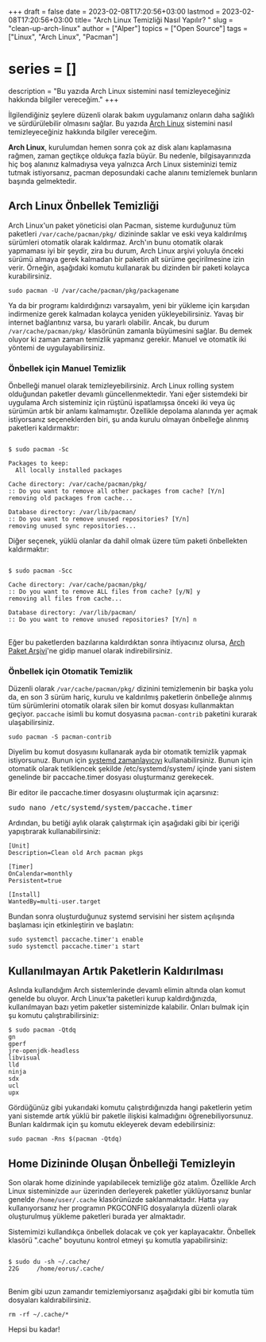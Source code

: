 +++
draft = false
date = 2023-02-08T17:20:56+03:00
lastmod = 2023-02-08T17:20:56+03:00
title= "Arch Linux Temizliği Nasıl Yapılır? "
slug = "clean-up-arch-linux"
author = ["Alper"]
topics = ["Open Source"]
tags = ["Linux", "Arch Linux", "Pacman"]
# series = []
description = "Bu yazıda Arch Linux sistemini nasıl temizleyeceğiniz hakkında bilgiler vereceğim."
+++

İlgilendiğiniz şeylere düzenli olarak bakım uygulamanız onların daha sağlıklı ve sürdürülebilir olmasını sağlar. Bu yazıda [Arch Linux](https://archlinux.org) sistemini nasıl temizleyeceğiniz hakkında bilgiler vereceğim.

**Arch Linux**, kurulumdan hemen sonra çok az disk alanı kaplamasına rağmen, zaman geçtikçe oldukça fazla büyür. Bu nedenle, bilgisayarınızda hiç boş alanınız kalmadıysa veya yalnızca Arch Linux sisteminizi temiz tutmak istiyorsanız, pacman deposundaki cache alanını temizlemek bunların başında gelmektedir.

## Arch Linux Önbellek Temizliği

Arch Linux'un paket yöneticisi olan Pacman, sisteme kurduğunuz tüm paketleri <code>/var/cache/pacman/pkg/</code> dizininde saklar ve eski veya kaldırılmış sürümleri otomatik olarak kaldırmaz. Arch'ın bunu otomatik olarak yapmaması iyi bir şeydir, zira bu durum, Arch Linux arşivi yoluyla önceki sürümü almaya gerek kalmadan bir paketin alt sürüme geçirilmesine izin verir. Örneğin, aşağıdaki komutu kullanarak bu dizinden bir paketi kolayca kurabilirsiniz.

<pre><code>sudo pacman -U /var/cache/pacman/pkg/packagename</code></pre>

Ya da bir programı kaldırdığınızı varsayalım, yeni bir yükleme için karşıdan indirmenize gerek kalmadan kolayca yeniden yükleyebilirsiniz. Yavaş bir internet bağlantınız varsa, bu yararlı olabilir. Ancak, bu durum <code>/var/cache/pacman/pkg/</code> klasörünün zamanla büyümesini sağlar. Bu demek oluyor ki zaman zaman temizlik yapmanız gerekir. Manuel ve otomatik iki yöntemi de uygulayabilirsiniz.

### Önbellek için Manuel Temizlik

Önbelleği manuel olarak temizleyebilirsiniz. Arch Linux rolling system olduğundan paketler devamlı güncellenmektedir. Yani eğer sistemdeki bir uygulama Arch sisteminiz için rüştünü ispatlamışsa önceki iki veya üç sürümün artık bir anlamı kalmamıştır. Özellikle depolama alanında yer açmak istiyorsanız seçeneklerden biri, şu anda kurulu olmayan önbelleğe alınmış paketleri kaldırmaktır:

<pre><code>
$ sudo pacman -Sc

Packages to keep:
  All locally installed packages

Cache directory: /var/cache/pacman/pkg/
:: Do you want to remove all other packages from cache? [Y/n]
removing old packages from cache...

Database directory: /var/lib/pacman/
:: Do you want to remove unused repositories? [Y/n]
removing unused sync repositories...
</code></pre>

Diğer seçenek, yüklü olanlar da dahil olmak üzere tüm paketi önbellekten kaldırmaktır:

<pre><code>
$ sudo pacman -Scc

Cache directory: /var/cache/pacman/pkg/
:: Do you want to remove ALL files from cache? [y/N] y
removing all files from cache...

Database directory: /var/lib/pacman/
:: Do you want to remove unused repositories? [Y/n] n
</code>
</pre>

Eğer bu paketlerden bazılarına kaldırdıktan sonra ihtiyacınız olursa, [Arch Paket Arşivi](https://archive.archlinux.org/)'ne gidip manuel olarak indirebilirsiniz.

### Önbellek için Otomatik Temizlik

Düzenli olarak <code>/var/cache/pacman/pkg/</code> dizinini temizlemenin bir başka yolu da, en son 3 sürüm hariç, kurulu ve kaldırılmış paketlerin önbelleğe alınmış tüm sürümlerini otomatik olarak silen bir komut dosyası kullanmaktan geçiyor. <code>paccache</code> isimli bu komut dosyasına <code>pacman-contrib</code> paketini kurarak ulaşabilirsiniz.

<pre><code>sudo pacman -S pacman-contrib</code></pre>

Diyelim bu komut dosyasını kullanarak ayda bir otomatik temizlik yapmak istiyorsunuz. Bunun için [systemd zamanlayıcıyı](https://wiki.archlinux.org/index.php/Systemd/Timers#Timer_units) kullanabilirsiniz. Bunun için otomatik olarak tetiklencek şekilde /etc/systemd/system/ içinde yani sistem genelinde bir paccache.timer dosyası oluşturmanız gerekecek.

Bir editor ile paccache.timer dosyasını oluşturmak için açarsınız:

<pre>sudo nano /etc/systemd/system/paccache.timer</pre>

Ardından, bu betiği aylık olarak çalıştırmak için aşağıdaki gibi bir içeriği yapıştırarak kullanabilirsiniz:

<pre><code>[Unit]
Description=Clean old Arch pacman pkgs

[Timer]
OnCalendar=monthly
Persistent=true

[Install]
WantedBy=multi-user.target</code></pre>

Bundan sonra oluşturduğunuz systemd servisini her sistem açılışında başlaması için etkinleştirin ve başlatın:

<pre><code>sudo systemctl paccache.timer'ı enable
sudo systemctl paccache.timer'ı start</code></pre>

## Kullanılmayan Artık Paketlerin Kaldırılması

Aslında kullandığım Arch sistemlerinde devamlı elimin altında olan komut genelde bu oluyor. Arch Linux'ta paketleri kurup kaldırdığınızda, kullanılmayan bazı yetim paketler sisteminizde kalabilir. Onları bulmak için şu komutu çalıştırabilirsiniz:

<pre><code>$ sudo pacman -Qtdq
gn
gperf
jre-openjdk-headless
libvisual
lld
ninja
sdx
ucl
upx</code>
</pre>

Gördüğünüz gibi yukarıdaki komutu çalıştırdığınızda hangi paketlerin yetim yani sistemde artık yüklü bir paketle ilişkisi kalmadığını öğrenebiliyorsunuz. Bunları kaldırmak için şu komutu ekleyerek devam edebilirsiniz:

<pre><code>sudo pacman -Rns $(pacman -Qtdq)</code></pre>

## Home Dizininde Oluşan Önbelleği Temizleyin

Son olarak home dizininde yapılabilecek temizliğe göz atalım. Özellikle Arch Linux sisteminizde <code>aur</code> üzerinden derleyerek paketler yüklüyorsanız bunlar genelde <code>/home/user/.cache</code> klasörünüzde saklanmaktadır. Hatta <code>yay</code> kullanıyorsanız her programın PKGCONFIG dosyalarıyla düzenli olarak oluşturulmuş yükleme paketleri burada yer almaktadır.

Sistemimizi kullandıkça önbellek dolacak ve çok yer kaplayacaktır. Önbellek klasörü ".cache" boyutunu kontrol etmeyi şu komutla yapabilirsiniz:

<pre><code>
$ sudo du -sh ~/.cache/
22G     /home/eorus/.cache/
</code>
</pre>

Benim gibi uzun zamandır temizlemiyorsanız aşağıdaki gibi bir komutla tüm dosyaları kaldırabilirsiniz.

<pre><code>rm -rf ~/.cache/*</code></pre>

Hepsi bu kadar!
